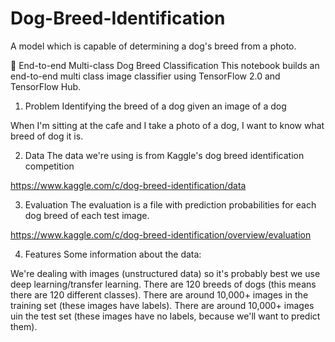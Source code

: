 # Dog-Breed-Identification
A model which is capable of determining a dog's breed from a photo.

🐶 End-to-end Multi-class Dog Breed Classification
This notebook builds an end-to-end multi class image classifier using TensorFlow 2.0 and TensorFlow Hub.

1. Problem
Identifying the breed of a dog given an image of a dog

When I'm sitting at the cafe and I take a photo of a dog, I want to know what breed of dog it is.


2. Data
The data we're using is from Kaggle's dog breed identification competition

https://www.kaggle.com/c/dog-breed-identification/data

3. Evaluation
The evaluation is a file with prediction probabilities for each dog breed of each test image.

https://www.kaggle.com/c/dog-breed-identification/overview/evaluation

4. Features
Some information about the data:

We're dealing with images (unstructured data) so it's probably best we use deep learning/transfer learning.
There are 120 breeds of dogs (this means there are 120 different classes).
There are around 10,000+ images in the training set (these images have labels).
There are around 10,000+ images uin the test set (these images have no labels, because we'll want to predict them).
